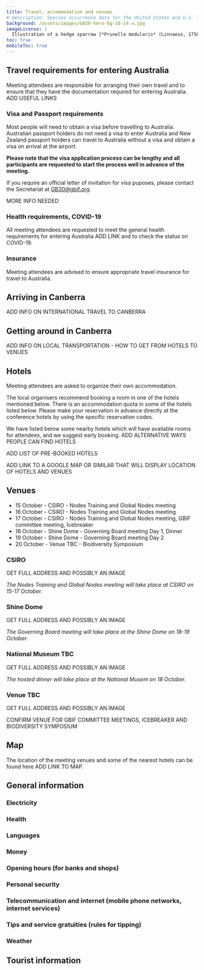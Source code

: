```yaml
---
title: Travel, accommodation and venues
# description: Species occurrence data for the United States and U.S. Territories.
background: /assets/images/GB30-hero-bg-10-14-a.jpg
imageLicense: |
  Illustration of a hedge sparrow [*Prunella modularis* (Linnaeus, 1758)](https://www.gbif.org/species/5231763)from Coloured illustrations of British birds, and their eggs. London: G.W. Nickisson,1842-1850. Via the [Biodiversity Heritage Library](https://flic.kr/p/2kSK8W3)
toc: true
mobileToc: true
---
```


## Travel requirements for entering Australia
Meeting attendees are responsible for arranging their own travel and to ensure that they have the documentation required for entering Australia. 
ADD USEFUL LINKS  

### Visa and Passport requirements
Most people will need to obtain a visa before travelling to Australia. Australian passport holders do not need a visa to enter Australia and New Zealand passport holders can travel to Australia without a visa and obtain a visa on arrival at the airport.  

**Please note that the visa application process can be lengthy and all participants are requested to start the process well in advance of the meeting.**  

If you require an official letter of invitation for visa puposes, please contact the Secretariat at [GB30@gbif.org](mailto:GB30@gbif.org). 

MORE INFO NEEDED

### Health requirements, COVID-19
All meeting attendees are requested to meet the general health requirements for entering Australia ADD LINK and to check the status on COVID-19.  


### Insurance
Meeting attendees are advised to ensure appropriate travel insurance for travel to Australia.  


## Arriving in Canberra

ADD INFO ON INTERNATIONAL TRAVEL TO CANBERRA  

## Getting around in Canberra
ADD INFO ON LOCAL TRANSPORTATION - HOW TO GET FROM HOTELS TO VENUES



## Hotels
Meeting attendees are asked to organize their own accommodation. 

The local organisers recommend booking a room in one of the hotels mentioned below. There is an accommodation quota in some of the hotels listed below. Please make your reservation in advance directly at the conference hotels by using the specific reservation codes.  

We have listed below some nearby hotels which will have available rooms for attendees, and we suggest early booking. 
ADD ALTERNATIVE WAYS PEOPLE CAN FIND HOTELS

ADD LIST OF PRE-BOOKED HOTELS

ADD LINK TO A GOOGLE MAP OR SIMILAR THAT WILL DISPLAY LOCATION OF HOTELS AND VENUES


## Venues

- 15 October - CSIRO - Nodes Training and Global Nodes meeting  
- 16 October - CSIRO - Nodes Training and Global Nodes meeting 
- 17 October - CSIRO - Nodes Training and Global Nodes meeting, GBIF committee meeting, Icebreaker
- 18 October - Shine Dome - Governing Board meeting Day 1, Dinner
- 19 October - Shine Dome - Governing Board meeting Day 2
- 20 October - Venue TBC - Biodiversity Symposium


### CSIRO 
GET FULL ADDRESS AND POSSIBLY AN IMAGE

*The Nodes Training and Global Nodes meeting will take place at CSIRO on 15-17 October.*  


### Shine Dome
GET FULL ADDRESS AND POSSIBLY AN IMAGE

*The Governing Board meeting will take place at the Shine Dome on 18-19 October.*

### National Museum TBC  
GET FULL ADDRESS AND POSSIBLY AN IMAGE

*The hosted dinner will take place at the National Musem on 18 October.*  

### Venue TBC
GET FULL ADDRESS AND POSSIBLY AN IMAGE

CONFIRM VENUE FOR GBIF COMMITTEE MEETINGS, ICEBREAKER AND BIODIVERSITY SYMPOSIUM



## Map
The location of the meeting venues and some of the nearest hotels can be found here ADD LINK TO MAP.

## General information

### Electricity

### Health


### Languages


### Money


### Opening hours (for banks and shops)


### Personal security


### Telecommunication and internet (mobile phone networks, internet services)


### Tips and service gratuities (rules for tipping)


### Weather


## Tourist information



